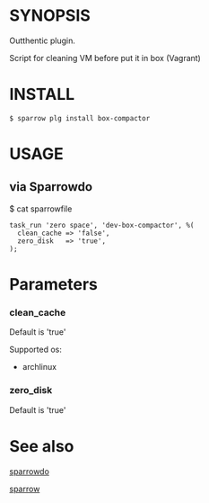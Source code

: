 # SYNOPSIS

Outthentic plugin.

Script for cleaning VM before put it in box (Vagrant)

# INSTALL

    $ sparrow plg install box-compactor

# USAGE

## via Sparrowdo
  $ cat sparrowfile

    task_run 'zero space', 'dev-box-compactor', %(
      clean_cache => 'false',
      zero_disk   => 'true',
    );


# Parameters

### clean_cache

Default is 'true'

Supported os:
 - archlinux

### zero_disk

Default is 'true'

# See also

[sparrowdo](https://github.com/melezhik/sparrowdo)

[sparrow](https://github.com/melezhik/sparrow)
